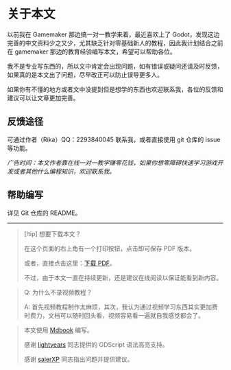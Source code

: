 # 关于本文

以前我在 Gamemaker 那边搞一对一教学来着，最近喜欢上了 Godot，发现这边完善的中文资料少之又少，尤其缺乏针对零基础新人的教程，因此我计划结合之前在 gamemaker 那边的教育经验编写本文，希望可以帮助各位。

我不是专业写东西的，所以文中肯定会出现问题，如有错误或疑问还请及时反馈，如果真的是本文出了问题，尽早改正可以防止误导更多人。

如果你有不懂的地方或者文中没提到但是想学的东西也欢迎联系我，各位的反馈和建议可以让文章更加完善。


## 反馈途径

可通过作者（Rika）QQ：2293840045 联系我，或者直接使用 git 仓库的 issue 等功能。

*广告时间：本文作者靠在线一对一教学赚零花钱，如果你想零障碍快速学习游戏开发或者其他什么编程知识，欢迎联系我。*

## 帮助编写

详见 Git 仓库的 README。

---

> [!tip] 想要下载本文？
>
> 在这个页面的右上角有一个打印按钮，点击即可保存 PDF 版本。
>
> 或者，直接点击这里：<a href="print.html">下载 PDF</a>。
>
> 不过，由于本文一直在持续更新，还是建议在线阅读以保证能看到新内容。

> Q: 为什么不录视频教程？
>
> A: 首先视频教程制作太麻烦，其次，我认为通过视频学习东西其实更加费时费力，文档可以随时回头看，视频容易看一遍就自我感觉都会了。

> 本文使用 [Mdbook](https://github.com/rust-lang/mdBook) 编写。
>
> 感谢 [lightyears](https://github.com/lightyears1998) 同志提供的 GDScript 语法高亮支持。
>
> 感谢 [saierXP](https://github.com/saierXP) 同志指出问题并提供建议。